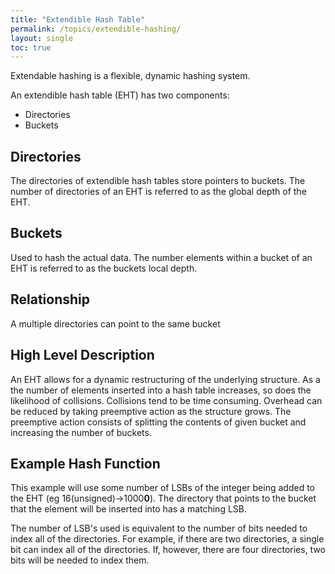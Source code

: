 ```yaml
---
title: "Extendible Hash Table"
permalink: /topics/extendible-hashing/
layout: single
toc: true
---
```

Extendable hashing is a flexible, dynamic hashing system.

An extendible hash table (EHT) has two components:
- Directories
- Buckets

## Directories
The directories of extendible hash tables store pointers to buckets. The number of directories of an EHT is referred to as the global depth of the EHT.

## Buckets
Used to hash the actual data. The number elements within a bucket of an EHT is referred to as the buckets local depth.

## Relationship
A multiple directories can point to the same bucket

## High Level Description
An EHT allows for a dynamic restructuring of the underlying structure. As a the number of elements inserted into a hash table increases, so does the likelihood of collisions. Collisions tend to be time consuming. Overhead can be reduced by taking preemptive action as the structure grows. The preemptive action consists of splitting the contents of given bucket and increasing the number of buckets.

## Example Hash Function
This example will use some number of LSBs of the integer being added to the EHT (eg 16(unsigned)->1000**0**). The directory that points to the bucket that the element will be inserted into has a matching LSB. 

The number of LSB's used is equivalent to the number of bits needed to index all of the directories. For example, if there are two directories, a single bit can index all of the directories. If, however, there are four directories, two bits will be needed to index them. 

